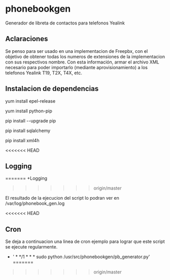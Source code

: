 # phonebookgen
Generador de libreta de contactos para telefonos Yealink

## Aclaraciones

Se penso para ser usado en una implementacion de Freepbx, con el objetivo de obtener todas los numeros de extensiones de la implementacion con sus respectivos nombre.
Con esta información, armar el archivo XML necesario para poder importarlo (mediante aprovisionamiento) a los telefonos Yealink T19, T2X, T4X, etc.

## Instalacion de dependencias

yum install epel-release

yum install python-pip

pip install --upgrade pip

pip install sqlalchemy

pip install xml4h


<<<<<<< HEAD
## Logging
=======
+Logging
>>>>>>> origin/master

El resultado de la ejecucion del script lo podran ver en /var/log/phonebook_gen.log


<<<<<<< HEAD
## Cron

Se deja a continuacion una linea de cron ejemplo para lograr que este script se ejecute regularmente.
* ' *       */1     *       *       *       sudo python /usr/src/phonebookgen/pb_generator.py'
=======
>>>>>>> origin/master

